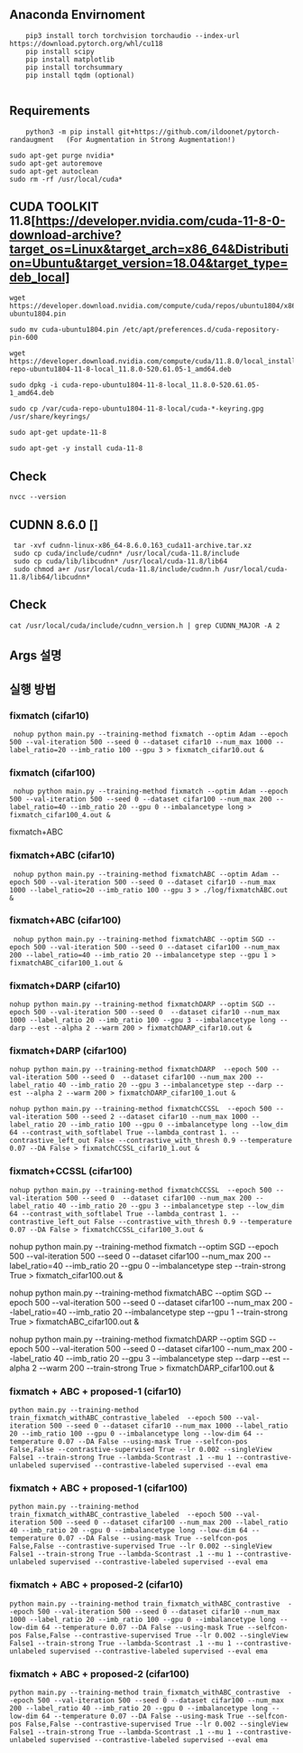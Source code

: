 ## Anaconda Envirnoment
```
    pip3 install torch torchvision torchaudio --index-url https://download.pytorch.org/whl/cu118
    pip install scipy
    pip install matplotlib
    pip install torchsummary
    pip install tqdm (optional)


```

## Requirements
```
    python3 -m pip install git+https://github.com/ildoonet/pytorch-randaugment   (For Augmentation in Strong Augmentation!)
```

```
sudo apt-get purge nvidia*
sudo apt-get autoremove
sudo apt-get autoclean
sudo rm -rf /usr/local/cuda*
```


## CUDA TOOLKIT 11.8[https://developer.nvidia.com/cuda-11-8-0-download-archive?target_os=Linux&target_arch=x86_64&Distribution=Ubuntu&target_version=18.04&target_type=deb_local]
```
wget https://developer.download.nvidia.com/compute/cuda/repos/ubuntu1804/x86_64/cuda-ubuntu1804.pin

sudo mv cuda-ubuntu1804.pin /etc/apt/preferences.d/cuda-repository-pin-600

wget https://developer.download.nvidia.com/compute/cuda/11.8.0/local_installers/cuda-repo-ubuntu1804-11-8-local_11.8.0-520.61.05-1_amd64.deb

sudo dpkg -i cuda-repo-ubuntu1804-11-8-local_11.8.0-520.61.05-1_amd64.deb

sudo cp /var/cuda-repo-ubuntu1804-11-8-local/cuda-*-keyring.gpg /usr/share/keyrings/

sudo apt-get update-11-8

sudo apt-get -y install cuda-11-8
```
## Check
```
nvcc --version
```


## CUDNN 8.6.0 []
```
 tar -xvf cudnn-linux-x86_64-8.6.0.163_cuda11-archive.tar.xz
 sudo cp cuda/include/cudnn* /usr/local/cuda-11.8/include
 sudo cp cuda/lib/libcudnn* /usr/local/cuda-11.8/lib64
 sudo chmod a+r /usr/local/cuda-11.8/include/cudnn.h /usr/local/cuda-11.8/lib64/libcudnn*
```

## Check
```
cat /usr/local/cuda/include/cudnn_version.h | grep CUDNN_MAJOR -A 2
```

## Args 설명

## 실행 방법
### fixmatch (cifar10)
```
 nohup python main.py --training-method fixmatch --optim Adam --epoch 500 --val-iteration 500 --seed 0 --dataset cifar10 --num_max 1000 --label_ratio=20 --imb_ratio 100 --gpu 3 > fixmatch_cifar10.out &
```
### fixmatch (cifar100)
```
 nohup python main.py --training-method fixmatch --optim Adam --epoch 500 --val-iteration 500 --seed 0 --dataset cifar100 --num_max 200 --label_ratio=40 --imb_ratio 20 --gpu 0 --imbalancetype long > fixmatch_cifar100_4.out &
```
fixmatch+ABC
### fixmatch+ABC (cifar10)
```
 nohup python main.py --training-method fixmatchABC --optim Adam --epoch 500 --val-iteration 500 --seed 0 --dataset cifar10 --num_max 1000 --label_ratio=20 --imb_ratio 100 --gpu 3 > ./log/fixmatchABC.out &
```
### fixmatch+ABC (cifar100)
```
 nohup python main.py --training-method fixmatchABC --optim SGD --epoch 500 --val-iteration 500 --seed 0 --dataset cifar100 --num_max 200 --label_ratio=40 --imb_ratio 20 --imbalancetype step --gpu 1 > fixmatchABC_cifar100_1.out &
```

### fixmatch+DARP (cifar10)
```
nohup python main.py --training-method fixmatchDARP --optim SGD --epoch 500 --val-iteration 500 --seed 0  --dataset cifar10 --num_max 1000 --label_ratio 20 --imb_ratio 100 --gpu 3 --imbalancetype long --darp --est --alpha 2 --warm 200 > fixmatchDARP_cifar10.out &
```

### fixmatch+DARP (cifar100)
```
nohup python main.py --training-method fixmatchDARP  --epoch 500 --val-iteration 500 --seed 0  --dataset cifar100 --num_max 200 --label_ratio 40 --imb_ratio 20 --gpu 3 --imbalancetype step --darp --est --alpha 2 --warm 200 > fixmatchDARP_cifar100_1.out &
```

```
nohup python main.py --training-method fixmatchCCSSL  --epoch 500 --val-iteration 500 --seed 2 --dataset cifar10 --num_max 1000 --label_ratio 20 --imb_ratio 100 --gpu 0 --imbalancetype long --low_dim 64 --contrast_with_softlabel True --lambda_contrast 1. --contrastive_left_out False --contrastive_with_thresh 0.9 --temperature 0.07 --DA False > fixmatchCCSSL_cifar10_1.out &
```
### fixmatch+CCSSL (cifar100)
```
nohup python main.py --training-method fixmatchCCSSL  --epoch 500 --val-iteration 500 --seed 0  --dataset cifar100 --num_max 200 --label_ratio 40 --imb_ratio 20 --gpu 3 --imbalancetype step --low_dim 64 --contrast_with_softlabel True --lambda_contrast 1. --contrastive_left_out False --contrastive_with_thresh 0.9 --temperature 0.07 --DA False > fixmatchCCSSL_cifar100_3.out &
```



nohup python main.py --training-method fixmatch --optim SGD --epoch 500 --val-iteration 500 --seed 0 --dataset cifar100 --num_max 200 --label_ratio=40 --imb_ratio 20 --gpu 0 --imbalancetype step --train-strong True > fixmatch_cifar100.out &

nohup python main.py --training-method fixmatchABC --optim SGD --epoch 500 --val-iteration 500 --seed 0 --dataset cifar100 --num_max 200 --label_ratio=40 --imb_ratio 20 --imbalancetype step --gpu 1 --train-strong True > fixmatchABC_cifar100.out &

nohup python main.py --training-method fixmatchDARP  --optim SGD --epoch 500 --val-iteration 500 --seed 0  --dataset cifar100 --num_max 200 --label_ratio 40 --imb_ratio 20 --gpu 3 --imbalancetype step --darp --est --alpha 2 --warm 200 --train-strong True > fixmatchDARP_cifar100.out &


### fixmatch + ABC + proposed-1 (cifar10)
```
python main.py --training-method train_fixmatch_withABC_contrastive_labeled  --epoch 500 --val-iteration 500 --seed 0 --dataset cifar10 --num_max 1000 --label_ratio 20 --imb_ratio 100 --gpu 0 --imbalancetype long --low-dim 64 --temperature 0.07 --DA False --using-mask True --selfcon-pos False,False --contrastive-supervised True --lr 0.002 --singleView False1 --train-strong True --lambda-Scontrast .1 --mu 1 --contrastive-unlabeled supervised --contrastive-labeled supervised --eval ema
```

### fixmatch + ABC + proposed-1 (cifar100)
```
python main.py --training-method train_fixmatch_withABC_contrastive_labeled  --epoch 500 --val-iteration 500 --seed 0 --dataset cifar100 --num_max 200 --label_ratio 40 --imb_ratio 20 --gpu 0 --imbalancetype long --low-dim 64 --temperature 0.07 --DA False --using-mask True --selfcon-pos False,False --contrastive-supervised True --lr 0.002 --singleView False1 --train-strong True --lambda-Scontrast .1 --mu 1 --contrastive-unlabeled supervised --contrastive-labeled supervised --eval ema
```


### fixmatch + ABC + proposed-2 (cifar10)
```
python main.py --training-method train_fixmatch_withABC_contrastive  --epoch 500 --val-iteration 500 --seed 0 --dataset cifar10 --num_max 1000 --label_ratio 20 --imb_ratio 100 --gpu 0 --imbalancetype long --low-dim 64 --temperature 0.07 --DA False --using-mask True --selfcon-pos False,False --contrastive-supervised True --lr 0.002 --singleView False1 --train-strong True --lambda-Scontrast .1 --mu 1 --contrastive-unlabeled supervised --contrastive-labeled supervised --eval ema
```

### fixmatch + ABC + proposed-2 (cifar100)
```
python main.py --training-method train_fixmatch_withABC_contrastive  --epoch 500 --val-iteration 500 --seed 0 --dataset cifar100 --num_max 200 --label_ratio 40 --imb_ratio 20 --gpu 0 --imbalancetype long --low-dim 64 --temperature 0.07 --DA False --using-mask True --selfcon-pos False,False --contrastive-supervised True --lr 0.002 --singleView False1 --train-strong True --lambda-Scontrast .1 --mu 1 --contrastive-unlabeled supervised --contrastive-labeled supervised --eval ema
```
